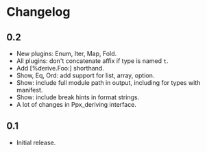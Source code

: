Changelog
=========

0.2
---

  * New plugins: Enum, Iter, Map, Fold.
  * All plugins: don't concatenate affix if type is named `t`.
  * Add [%derive.Foo:] shorthand.
  * Show, Eq, Ord: add support for list, array, option.
  * Show: include full module path in output, including for types with manifest.
  * Show: include break hints in format strings.
  * A lot of changes in Ppx_deriving interface.

0.1
---

  * Initial release.
